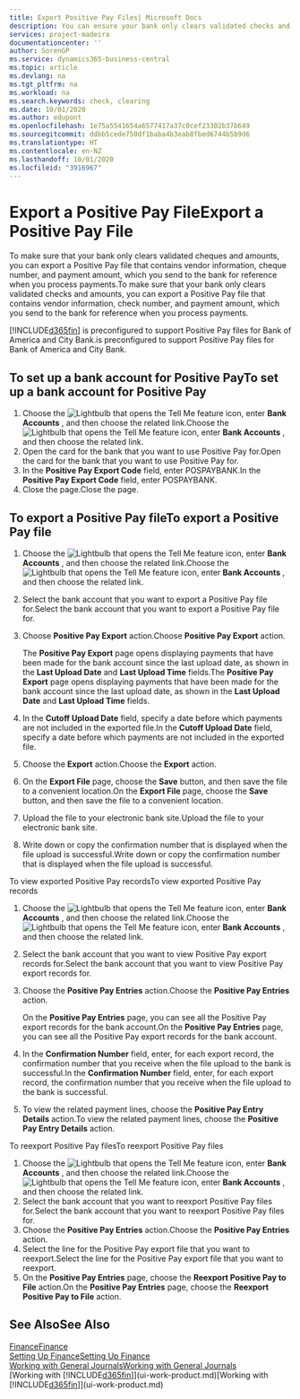 ```yaml
---
title: Export Positive Pay Files| Microsoft Docs
description: You can ensure your bank only clears validated checks and amounts by exporting a Positive Pay file that contains vendor and payment information.
services: project-madeira
documentationcenter: ''
author: SorenGP
ms.service: dynamics365-business-central
ms.topic: article
ms.devlang: na
ms.tgt_pltfrm: na
ms.workload: na
ms.search.keywords: check, clearing
ms.date: 10/01/2020
ms.author: edupont
ms.openlocfilehash: 1e75a5541654a6577417a37c0cef23302b37b649
ms.sourcegitcommit: ddbb5cede750df1baba4b3eab8fbed6744b5b9d6
ms.translationtype: HT
ms.contentlocale: en-NZ
ms.lasthandoff: 10/01/2020
ms.locfileid: "3916967"
---
```

# <a name="export-a-positive-pay-file"></a><span data-ttu-id="7dc4c-103">Export a Positive Pay File</span><span class="sxs-lookup"><span data-stu-id="7dc4c-103">Export a Positive Pay File</span></span>
<span data-ttu-id="7dc4c-104">To make sure that your bank only clears validated cheques and amounts, you can export a Positive Pay file that contains vendor information, cheque number, and payment amount, which you send to the bank for reference when you process payments.</span><span class="sxs-lookup"><span data-stu-id="7dc4c-104">To make sure that your bank only clears validated checks and amounts, you can export a Positive Pay file that contains vendor information, check number, and payment amount, which you send to the bank for reference when you process payments.</span></span>

[!INCLUDE[d365fin](includes/d365fin_md.md)] <span data-ttu-id="7dc4c-105">is preconfigured to support Positive Pay files for Bank of America and City Bank.</span><span class="sxs-lookup"><span data-stu-id="7dc4c-105">is preconfigured to support Positive Pay files for Bank of America and City Bank.</span></span>

## <a name="to-set-up-a-bank-account-for-positive-pay"></a><span data-ttu-id="7dc4c-106">To set up a bank account for Positive Pay</span><span class="sxs-lookup"><span data-stu-id="7dc4c-106">To set up a bank account for Positive Pay</span></span>
1. <span data-ttu-id="7dc4c-107">Choose the ![Lightbulb that opens the Tell Me feature](media/ui-search/search_small.png "Tell me what you want to do") icon, enter **Bank Accounts** , and then choose the related link.</span><span class="sxs-lookup"><span data-stu-id="7dc4c-107">Choose the ![Lightbulb that opens the Tell Me feature](media/ui-search/search_small.png "Tell me what you want to do") icon, enter **Bank Accounts** , and then choose the related link.</span></span>
2. <span data-ttu-id="7dc4c-108">Open the card for the bank that you want to use Positive Pay for.</span><span class="sxs-lookup"><span data-stu-id="7dc4c-108">Open the card for the bank that you want to use Positive Pay for.</span></span>
3. <span data-ttu-id="7dc4c-109">In the **Positive Pay Export Code** field, enter POSPAYBANK.</span><span class="sxs-lookup"><span data-stu-id="7dc4c-109">In the **Positive Pay Export Code** field, enter POSPAYBANK.</span></span>
4. <span data-ttu-id="7dc4c-110">Close the page.</span><span class="sxs-lookup"><span data-stu-id="7dc4c-110">Close the page.</span></span>

## <a name="to-export-a-positive-pay-file"></a><span data-ttu-id="7dc4c-111">To export a Positive Pay file</span><span class="sxs-lookup"><span data-stu-id="7dc4c-111">To export a Positive Pay file</span></span>
1. <span data-ttu-id="7dc4c-112">Choose the ![Lightbulb that opens the Tell Me feature](media/ui-search/search_small.png "Tell me what you want to do") icon, enter **Bank Accounts** , and then choose the related link.</span><span class="sxs-lookup"><span data-stu-id="7dc4c-112">Choose the ![Lightbulb that opens the Tell Me feature](media/ui-search/search_small.png "Tell me what you want to do") icon, enter **Bank Accounts** , and then choose the related link.</span></span>
2. <span data-ttu-id="7dc4c-113">Select the bank account that you want to export a Positive Pay file for.</span><span class="sxs-lookup"><span data-stu-id="7dc4c-113">Select the bank account that you want to export a Positive Pay file for.</span></span>
3. <span data-ttu-id="7dc4c-114">Choose **Positive Pay Export** action.</span><span class="sxs-lookup"><span data-stu-id="7dc4c-114">Choose **Positive Pay Export** action.</span></span>

    <span data-ttu-id="7dc4c-115">The **Positive Pay Export** page opens displaying payments that have been made for the bank account since the last upload date, as shown in the **Last Upload Date** and **Last Upload Time** fields.</span><span class="sxs-lookup"><span data-stu-id="7dc4c-115">The **Positive Pay Export** page opens displaying payments that have been made for the bank account since the last upload date, as shown in the **Last Upload Date** and **Last Upload Time** fields.</span></span>
4. <span data-ttu-id="7dc4c-116">In the **Cutoff Upload Date** field, specify a date before which payments are not included in the exported file.</span><span class="sxs-lookup"><span data-stu-id="7dc4c-116">In the **Cutoff Upload Date** field, specify a date before which payments are not included in the exported file.</span></span>
5. <span data-ttu-id="7dc4c-117">Choose the **Export** action.</span><span class="sxs-lookup"><span data-stu-id="7dc4c-117">Choose the **Export** action.</span></span>
6. <span data-ttu-id="7dc4c-118">On the **Export File** page, choose the **Save** button, and then save the file to a convenient location.</span><span class="sxs-lookup"><span data-stu-id="7dc4c-118">On the **Export File** page, choose the **Save** button, and then save the file to a convenient location.</span></span>
7. <span data-ttu-id="7dc4c-119">Upload the file to your electronic bank site.</span><span class="sxs-lookup"><span data-stu-id="7dc4c-119">Upload the file to your electronic bank site.</span></span>
8. <span data-ttu-id="7dc4c-120">Write down or copy the confirmation number that is displayed when the file upload is successful.</span><span class="sxs-lookup"><span data-stu-id="7dc4c-120">Write down or copy the confirmation number that is displayed when the file upload is successful.</span></span>

<span data-ttu-id="7dc4c-121">To view exported Positive Pay records</span><span class="sxs-lookup"><span data-stu-id="7dc4c-121">To view exported Positive Pay records</span></span>

1. <span data-ttu-id="7dc4c-122">Choose the ![Lightbulb that opens the Tell Me feature](media/ui-search/search_small.png "Tell me what you want to do") icon, enter **Bank Accounts** , and then choose the related link.</span><span class="sxs-lookup"><span data-stu-id="7dc4c-122">Choose the ![Lightbulb that opens the Tell Me feature](media/ui-search/search_small.png "Tell me what you want to do") icon, enter **Bank Accounts** , and then choose the related link.</span></span>
2. <span data-ttu-id="7dc4c-123">Select the bank account that you want to view Positive Pay export records for.</span><span class="sxs-lookup"><span data-stu-id="7dc4c-123">Select the bank account that you want to view Positive Pay export records for.</span></span>
3. <span data-ttu-id="7dc4c-124">Choose the **Positive Pay Entries** action.</span><span class="sxs-lookup"><span data-stu-id="7dc4c-124">Choose the **Positive Pay Entries** action.</span></span>

    <span data-ttu-id="7dc4c-125">On the **Positive Pay Entries** page, you can see all the Positive Pay export records for the bank account.</span><span class="sxs-lookup"><span data-stu-id="7dc4c-125">On the **Positive Pay Entries** page, you can see all the Positive Pay export records for the bank account.</span></span>
4. <span data-ttu-id="7dc4c-126">In the **Confirmation Number** field, enter, for each export record, the confirmation number that you receive when the file upload to the bank is successful.</span><span class="sxs-lookup"><span data-stu-id="7dc4c-126">In the **Confirmation Number** field, enter, for each export record, the confirmation number that you receive when the file upload to the bank is successful.</span></span>
5. <span data-ttu-id="7dc4c-127">To view the related payment lines, choose the **Positive Pay Entry Details** action.</span><span class="sxs-lookup"><span data-stu-id="7dc4c-127">To view the related payment lines, choose the **Positive Pay Entry Details** action.</span></span>

<span data-ttu-id="7dc4c-128">To reexport Positive Pay files</span><span class="sxs-lookup"><span data-stu-id="7dc4c-128">To reexport Positive Pay files</span></span>

1. <span data-ttu-id="7dc4c-129">Choose the ![Lightbulb that opens the Tell Me feature](media/ui-search/search_small.png "Tell me what you want to do") icon, enter **Bank Accounts** , and then choose the related link.</span><span class="sxs-lookup"><span data-stu-id="7dc4c-129">Choose the ![Lightbulb that opens the Tell Me feature](media/ui-search/search_small.png "Tell me what you want to do") icon, enter **Bank Accounts** , and then choose the related link.</span></span>
2. <span data-ttu-id="7dc4c-130">Select the bank account that you want to reexport Positive Pay files for.</span><span class="sxs-lookup"><span data-stu-id="7dc4c-130">Select the bank account that you want to reexport Positive Pay files for.</span></span>
3. <span data-ttu-id="7dc4c-131">Choose the **Positive Pay Entries** action.</span><span class="sxs-lookup"><span data-stu-id="7dc4c-131">Choose the **Positive Pay Entries** action.</span></span>
4. <span data-ttu-id="7dc4c-132">Select the line for the Positive Pay export file that you want to reexport.</span><span class="sxs-lookup"><span data-stu-id="7dc4c-132">Select the line for the Positive Pay export file that you want to reexport.</span></span>
5. <span data-ttu-id="7dc4c-133">On the **Positive Pay Entries** page, choose the **Reexport Positive Pay to File** action.</span><span class="sxs-lookup"><span data-stu-id="7dc4c-133">On the **Positive Pay Entries** page, choose the **Reexport Positive Pay to File** action.</span></span>

## <a name="see-also"></a><span data-ttu-id="7dc4c-134">See Also</span><span class="sxs-lookup"><span data-stu-id="7dc4c-134">See Also</span></span>
[<span data-ttu-id="7dc4c-135">Finance</span><span class="sxs-lookup"><span data-stu-id="7dc4c-135">Finance</span></span>](finance.md)  
[<span data-ttu-id="7dc4c-136">Setting Up Finance</span><span class="sxs-lookup"><span data-stu-id="7dc4c-136">Setting Up Finance</span></span>](finance-setup-finance.md)  
[<span data-ttu-id="7dc4c-137">Working with General Journals</span><span class="sxs-lookup"><span data-stu-id="7dc4c-137">Working with General Journals</span></span>](ui-work-general-journals.md)  
<span data-ttu-id="7dc4c-138">[Working with [!INCLUDE[d365fin](includes/d365fin_md.md)]](ui-work-product.md)</span><span class="sxs-lookup"><span data-stu-id="7dc4c-138">[Working with [!INCLUDE[d365fin](includes/d365fin_md.md)]](ui-work-product.md)</span></span>
